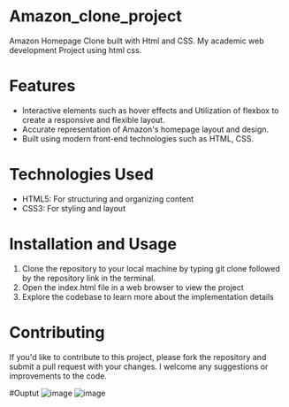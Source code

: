 # Amazon_clone_project
Amazon Homepage Clone built with Html and CSS. My academic web development Project using html css.
# Features
- Interactive elements such as hover effects and Utilization of flexbox to create a responsive and flexible layout.
- Accurate representation of Amazon's homepage layout and design.
- Built using modern front-end technologies such as HTML, CSS.
# Technologies Used
- HTML5: For structuring and organizing content
- CSS3: For styling and layout
# Installation and Usage
1. Clone the repository to your local machine by typing git clone followed by the repository link in the terminal.
2. Open the index.html file in a web browser to view the project
3. Explore the codebase to learn more about the implementation details
# Contributing
If you'd like to contribute to this project, please fork the repository and submit a pull request with your changes. I welcome any suggestions or improvements to the code.

#Ouptut
![image](https://github.com/user-attachments/assets/c4ff6429-ded7-44cb-ab27-f7d112ea6b85)
![image](https://github.com/user-attachments/assets/47a6b189-c01f-4904-b9d9-f3145f43ac14)



